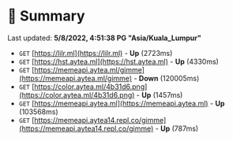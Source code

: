 # 📖 Summary
Last updated: **5/8/2022, 4:51:38 PG "Asia/Kuala_Lumpur"**

- `GET` [https://lilr.ml](https://lilr.ml) - **Up** (2723ms)
- `GET` [https://hst.aytea.ml](https://hst.aytea.ml) - **Up** (4330ms)
- `GET` [https://memeapi.aytea.ml/gimme](https://memeapi.aytea.ml/gimme) - **Down** (120005ms)
- `GET` [https://color.aytea.ml/4b31d6.png](https://color.aytea.ml/4b31d6.png) - **Up** (1457ms)
- `GET` [https://memeapi.aytea.ml](https://memeapi.aytea.ml) - **Up** (103568ms)
- `GET` [https://memeapi.aytea14.repl.co/gimme](https://memeapi.aytea14.repl.co/gimme) - **Up** (787ms)
